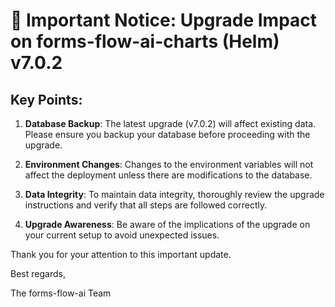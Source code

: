 # 🚨 Important Notice: Upgrade Impact on forms-flow-ai-charts (Helm) v7.0.2

## Key Points:

1. **Database Backup**: The latest upgrade (v7.0.2) will affect existing data. Please ensure you backup your database before proceeding with the upgrade.

2. **Environment Changes**: Changes to the environment variables will not affect the deployment unless there are modifications to the database.

3. **Data Integrity**: To maintain data integrity, thoroughly review the upgrade instructions and verify that all steps are followed correctly.

4. **Upgrade Awareness**: Be aware of the implications of the upgrade on your current setup to avoid unexpected issues.

Thank you for your attention to this important update.

Best regards,

The forms-flow-ai Team
